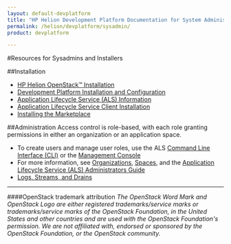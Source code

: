 ```yaml
---
layout: default-devplatform
title: "HP Helion Development Platform Documentation for System Administrators"
permalink: /helion/devplatform/sysadmin/
product: devplatform

---
```

<!--UNDER REVISION-->
#Resources for Sysadmins and Installers <a name="sysadmin"></a>

##Installation

* [HP Helion OpenStack&trade; Installation](/helion/openstack/install/overview/)
* [Development Platform Installation and Configuration](/helion/devplatform/install/)
* [Application Lifecycle Service (ALS) Information](/als/v1/)
* [Application Lifecycle Service Client Installation](/als/v1/user/client/)
* [Installing the Marketplace](/helion/devplatform/marketplace)

##Administration
Access control is role-based, with each role granting permissions in either an organization or an application space. 


- To create users and manage user roles, use the ALS  [Command Line Interface (CLI)](/als/v1/user/quick-start/#helion-client) or the [Management Console](/als/v1/user/console/)
- For more information, see [Organizations](/als/v1/user/reference/client-ref/#organizations/), [Spaces](/als/v1/user/reference/client-ref/#spaces/), and the [Application Lifecycle Service (ALS) Administrators Guide](/als/v1/admin/)
- [Logs, Streams, and Drains](/als/v1/user/deploy/app-logs/)

----
####OpenStack trademark attribution
*The OpenStack Word Mark and OpenStack Logo are either registered trademarks/service marks or trademarks/service marks of the OpenStack Foundation, in the United States and other countries and are used with the OpenStack Foundation's permission. We are not affiliated with, endorsed or sponsored by the OpenStack Foundation, or the OpenStack community.*
